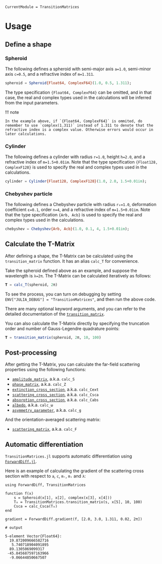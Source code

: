 ```@meta
CurrentModule = TransitionMatrices
```

# Usage

## Define a shape

### Spheroid

The following defines a spheroid with semi-major axis `a=1.0`, semi-minor axis `c=0.5`, and a refractive index of `m=1.311`.

```julia
spheroid = Spheroid{Float64, ComplexF64}(1.0, 0.5, 1.311);
```

The type specification `{Float64, ComplexF64}` can be omitted, and in that case, the real and complex types used in the calculations will be inferred from the input parameters.

!!! note

    In the example above, if `{Float64, ComplexF64}` is ommited, do remember to use `complex(1.311)` instead of 1.311 to denote that the refractive index is a complex value. Otherwise errors would occur in later calculations.

### Cylinder

The following defines a cylinder with radius `r=1.0`, height `h=2.0`, and a refractive index of `m=1.5+0.01im`. Note that the type specification `{Float128, ComplexF128}` is used to specify the real and complex types used in the calculations.

```julia
cylinder = Cylinder{Float128, ComplexF128}(1.0, 2.0, 1.5+0.01im);
```

### Chebyshev particle

The following defines a Chebyshev particle with radius `r₀=1.0`, deformation coefficient `ε=0.1`, order `n=4`, and a refractive index of `m=1.5+0.01im`. Note that the type specification `{Arb, Acb}` is used to specify the real and complex types used in the calculations.

```julia
chebyshev = Chebyshev{Arb, Acb}(1.0, 0.1, 4, 1.5+0.01im);
```

## Calculate the T-Matrix

After defining a shape, the T-Matrix can be calculated using the `transition_matrix` function. It has an alias `calc_T` for convenience.

Take the spheroid defined above as an example, and suppose the wavelength is `λ=2π`. The T-Matrix can be calculated iteratively as follows:

```julia
𝐓 = calc_T(spheroid, 2π)
```

To see the process, you can turn on debugging by setting `ENV["JULIA_DEBUG"] = "TransitionMatrices"`, and then run the above code.

There are many optional keyword arguments, and you can refer to the detailed documentation of the [`transition_matrix`](@ref).

You can also calculate the T-Matrix directly by specifying the truncation order and number of Gauss-Legendre quadrature points:

```julia
𝐓 = transition_matrix(spheroid, 2π, 10, 100)
```

## Post-processing

After getting the T-Matrix, you can calculate the far-field scattering properties using the following functions:

- [`amplitude_matrix`](@ref), a.k.a. `calc_S`
- [`phase_matrix`](@ref), a.k.a. `calc_Z`
- [`extinction_cross_section`](@ref), a.k.a. `calc_Cext`
- [`scattering_cross_section`](@ref), a.k.a. `calc_Csca`
- [`absorption_cross_section`](@ref), a.k.a. `calc_Cabs`
- [`albedo`](@ref), a.k.a. `calc_ω`
- [`asymmetry_parameter`](@ref), a.k.a. `calc_g`

And the orientation-averaged scattering matrix:

- [`scattering_matrix`](@ref), a.k.a. `calc_F`

## Automatic differentiation

`TransitionMatrices.jl` supports automatic differentiation using [`ForwardDiff.jl`](https://github.com/JuliaDiff/ForwardDiff.jl).

Here is an example of calculating the gradient of the scattering cross section with respect to `a`, `c`, `mᵣ`, `mᵢ` and `λ`:

```jldoctest
using ForwardDiff, TransitionMatrices

function f(x)
    s = Spheroid(x[1], x[2], complex(x[3], x[4]))
    T₀ = TransitionMatrices.transition_matrix(s, x[5], 10, 100)
    Csca = calc_Csca(T₀)
end

gradient = ForwardDiff.gradient(f, [2.0, 3.0, 1.311, 0.02, 2π])

# output

5-element Vector{Float64}:
  19.872009666582716
   5.740718904091895
  89.1305069099317
 -45.845687597163966
  -9.06644850667507
```
